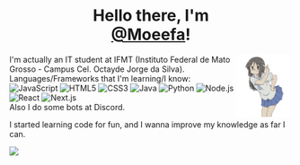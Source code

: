 <h1 align="center">Hello there, I'm <br/> <a href="https://github.com/Moeefa">@Moeefa</a>!</h1>

<img align="right" width="100" src="/assets/20220202_104532.png"></img>
I'm actually an IT student at IFMT (Instituto Federal de Mato Grosso - Campus Cel. Octayde Jorge da Silva).
<br/>Languages/Frameworks that I'm learning/I know:
<br/>
![JavaScript](https://img.shields.io/badge/-JavaScript-eee?style=flat&logo=javascript&color=222222&logoColor=DD9C25)
![HTML5](http://img.shields.io/badge/-HTML5-eee?style=flat&color=222222&logo=html5&logoColor=E34F26)
![CSS3](http://img.shields.io/badge/-CSS3-eee?style=flat&color=222222&logo=css3&logoColor=1572B6)
![Java](http://img.shields.io/badge/-Java-eee?style=flat&color=222222&logo=javalogoColor=007396)
![Python](http://img.shields.io/badge/-Python-eee?style=flat&color=222222&logo=python&logoColor=3776AB)
![Node.js](http://img.shields.io/badge/-Node.js-eee?style=flat&color=222222&logo=nodedotjs)
![React](http://img.shields.io/badge/-React-eee?style=flat&color=222222&logo=react)
![Next.js](http://img.shields.io/badge/-Next.js-eee?style=flat&color=222222&logo=next.js)
<br/>
Also I do some bots at Discord.

I started learning code for fun, and I wanna improve my knowledge as far I can. 

<img height="180em" src="https://github-readme-stats.vercel.app/api?username=Moeefa&show_icons=true&theme=dark&include_all_commits=true&count_private=true"/> 
